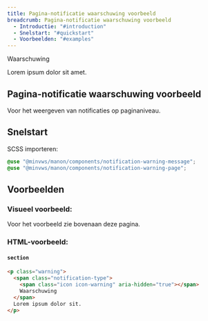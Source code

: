 ```yaml
---
title: Pagina-notificatie waarschuwing voorbeeld
breadcrumb: Pagina-notificatie waarschuwing voorbeeld
  - Introductie: "#introduction"
  - Snelstart: "#quickstart"
  - Voorbeelden: "#examples"
---
```


<section class="warning">
  <div>
    <span class="notification-type">
      <span class="icon icon-warning" aria-hidden="true"></span>
      Waarschuwing
    </span>
    <p>Lorem ipsum dolor sit amet.</p>
  </div>
</section>

<h2 id="introduction">Pagina-notificatie waarschuwing voorbeeld</h2>

Voor het weergeven van notificaties op paginaniveau.

<h2 id="quickstart">Snelstart</h2>

SCSS importeren:

```scss
@use "@minvws/manon/components/notification-warning-message";
@use "@minvws/manon/components/notification-warning-page";
```

<h2 id="examples">Voorbeelden</h2>

### Visueel voorbeeld:

Voor het voorbeeld zie bovenaan deze pagina.

### HTML-voorbeeld:

#### `section`

```html
<p class="warning">
  <span class="notification-type">
    <span class="icon icon-warning" aria-hidden="true"></span>
    Waarschuwing
  </span>
  Lorem ipsum dolor sit.
</p>
```